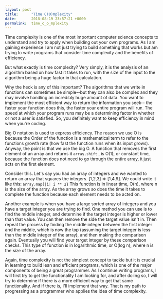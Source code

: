 ```yaml
---
layout: post
title:      "Time C(O)mplexity"
date:       2018-08-19 23:57:21 +0000
permalink:  time_c_o_mplexity
---
```



Time complexity is one of the most important computer science concepts to understand and try to apply when building out your own programs. As I am gaining experience I am not just trying to build something that works but am trying to write programs that consider time complexity and the benefits of efficiency. 

But what exactly is time complexity? Very simply, it is the analysis of an algorithm based on how fast it takes to run, with the size of the input to the algorithm being a huge factor in that calculation. 

Why the heck is any of this important? The algorithms that we write in functions can sometimes be simple--but they can also be complex and they may involve handling an incredibly huge amount of data. You want to implement the most efficient way to return the information you seek-- the faster your function does this, the faster your entire program will run. The speed at which your program runs may be a determining factor in whether or not a user is satisfied. So, you definitely want to keep efficiency in mind when you're coding. 

Big O notation is used to express efficiency. The reason we use O is because the Order of the function is a mathematical term to refer to the functions growth rate (how fast the function runs when its input grows). Anyway, the point is that we use the big O. A function that removes the first element of an array and returns it ```array.shift``` , is O(1), or constant time, because the function does not need to go through the entire array, it just acts on the first element. 

Consider this. Let's say you had an array of integers and we wanted to return an array that squares the integers. [1,2,3] => [1,4,9]. We could write it like this:
```array.map{|i| i ** 2}```
This function is in linear time, O(n), where n is the size of the array. As the array grows so does the time it takes to complete the function because each element needs to be acted on. 

Another example is when you have a large sorted array of integers and you have a target integer you are trying to find. One method you can use is to find the middle integer, and determine if the target integer is higher or lower than that value. You can then remove the side the target value isn't in. Then repeat the process by finding the middle integer between the first integer and the middle, which is now the top (assuming the target integer is less than the middle integer of the array), and then making the comparison again. Eventually you will find your target integer by these comparison checks. This type of function is in logarithmic time, or O(log n), where n is the size of the array. 

Again, time complexity is not the simplest concept to tackle but it is crucial in learning to build lean and efficient programs, which is one of the major components of being a great programmer. As I continue writing programs, I will first try to get the functionality I am looking for, and after doiing so, I will try to determine if there is a more efficient way to get that same functionality. And if there is, I'll implement that way. That is my path to progressing as a programmer who applies the idea of time complexity. 

